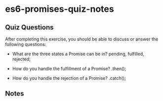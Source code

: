 # es6-promises-quiz-notes

## Quiz Questions

After completing this exercise, you should be able to discuss or answer the following questions:

- What are the three states a Promise can be in?
  pending, fulfilled, rejected;

- How do you handle the fulfillment of a Promise?
  .then();

- How do you handle the rejection of a Promise?
  .catch();

## Notes
